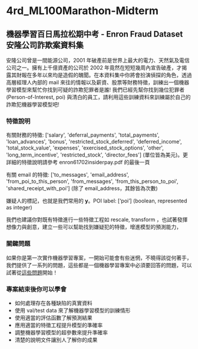 # 4rd_ML100Marathon-Midterm
 
## 機器學習百日馬拉松期中考 - Enron Fraud Dataset 安隆公司詐欺案資料集

安隆公司曾是一間能源公司，2001 年破產前是世界上最大的電力、天然氣及電信公司之一。擁有上千億資產的公司於 2002 年竟然在短短幾周內宣告破產，才揭露其財報在多年以來均是造假的醜聞。在本資料集中你將會扮演偵探的角色，透過高層經理人內部的 mail 來往的情報以及薪資、股票等財務特徵，訓練出一個機器學習模型來幫忙你找到可疑的詐欺犯罪者是誰! 我們已經先幫你找到幾位犯罪者 (Person-of-Interest, poi) 與清白的員工，請利用這些訓練資料來訓練屬於自己的詐欺犯機器學習模型吧!

### 特徵說明

有關財務的特徵: ['salary', 'deferral_payments', 'total_payments', 'loan_advances', 'bonus', 'restricted_stock_deferred', 'deferred_income', 'total_stock_value', 'expenses', 'exercised_stock_options', 'other', 'long_term_incentive', 'restricted_stock', 'director_fees'] (單位皆為美元)。更詳細的特徵說明請參考 enron61702insiderpay.pdf 的最後一頁

有關 email 的特徵: ['to_messages', 'email_address', 'from_poi_to_this_person', 'from_messages', 'from_this_person_to_poi', 'shared_receipt_with_poi'] (除了 email_address，其餘皆為次數)

嫌疑人的標記，也就是我們常用的 **y**。POI label: [‘poi’] (boolean, represented as integer)

我們也建議你對既有特徵進行一些特徵工程如 rescale, transform ，也試著發揮想像力與創意，建立一些可以幫助找到嫌疑犯的特徵，增進模型的預測能力，

### 關鍵問題

如果你是第一次實作機器學習專案，一開始可能會有些迷惘，不曉得該從何著手，我們提供了一系列的問題，這些都是一個機器學習專案中必須要回答的問題，可以試著從[這些問題](https://docs.google.com/document/d/1XxV5_gN0E4oEYvk4ovYwepjNxCAMdAFqcSacHMrd7U0/edit)開始！

### 專案結束後你可以學會

* 如何處理存在各種缺陷的真實資料
* 使用 val/test data 來了解機器學習模型的訓練情形
* 使用適當的評估函數了解預測結果
* 應用適當的特徵工程提升模型的準確率
* 調整機器學習模型的超參數來提升準確率
* 清楚的說明文件讓別人了解你的成果
